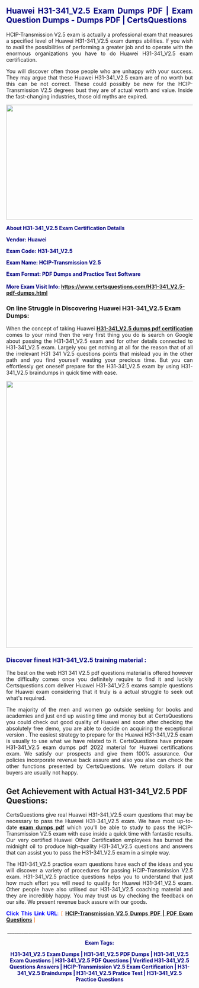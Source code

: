 <h2 style="text-align: justify;"><span style="color: #000080;">Huawei H31-341_V2.5 Exam Dumps PDF | Exam Question Dumps - Dumps PDF | CertsQuestions</span></h2>
<p style="text-align: justify;">HCIP-Transmission V2.5 exam is actually a professional exam that measures a specified level of Huawei  H31-341_V2.5 exam dumps abilities. If you wish to avail the possibilities of performing a greater job and to operate with the enormous organizations you have to do Huawei H31-341_V2.5 exam certification.</p>
<p style="text-align: justify;">You will discover often those people who are unhappy with your success. They may argue that these Huawei  H31-341_V2.5 exam are of no worth but this can be not correct. These could possibly be new for the HCIP-Transmission V2.5 degrees bust they are of actual worth and value. Inside the fast-changing industries, those old myths are expired.</p>
<p><img style="display: block; margin-left: auto; margin-right: auto;" src="https://i.imgur.com/eaP4ae9.png" width="840" height="310" /></p>
<p><span style="color: #000080;"><strong>About H31-341_V2.5 Exam Certification Details</strong></span></p>
<p><span style="color: #000080;"><strong>Vendor: Huawei<br /></strong></span></p>
<p><span style="color: #000080;"><strong>Exam Code: H31-341_V2.5</strong></span></p>
<p><span style="color: #000080;"><strong>Exam Name: HCIP-Transmission V2.5</strong></span></p>
<p><span style="color: #000080;"><strong>Exam Format: PDF Dumps and Practice Test Software<br /><br />More Exam Visit Info: <span style="color: #ff6600;"><a href="https://www.certsquestions.com/H31-341_V2.5-pdf-dumps.html">https://www.certsquestions.com/H31-341_V2.5-pdf-dumps.html</a></span></strong></span></p>
<h3>On line Struggle in Discovering Huawei H31-341_V2.5 Exam Dumps:</h3>
<p style="text-align: justify;">When the concept of taking Huawei <a href="https://www.certsquestions.com/H31-341_V2.5-pdf-dumps.html"><strong> H31-341_V2.5 dumps pdf certification</strong></a> comes to your mind then the very first thing you do is search on Google about passing the H31-341_V2.5 exam and for other details connected to H31-341_V2.5 exam. Largely you get nothing at all for the reason that of all the irrelevant H31 341 V2.5 questions points that mislead you in the other path and you find yourself wasting your precious time. But you can effortlessly get oneself prepare for the H31-341_V2.5 exam by using H31-341_V2.5 braindumps in quick time with ease.</p>
<p><a href="https://www.certsquestions.com/H31-341_V2.5-pdf-dumps.html"><img style="display: block; margin-left: auto; margin-right: auto;" src="https://i.imgur.com/pxhoKQ2.png" width="720" /></a></p>
<h3><span style="color: #000080;">Discover finest  H31-341_V2.5 training material :</span></h3>
<p style="text-align: justify;">The best on the web H31 341 V2.5 pdf questions material is offered however the difficulty comes once you definitely require to find it and luckily Certsquestions.com deliver Huawei H31-341_V2.5 exams sample questions for Huawei  exam considering that it truly is a actual struggle to seek out what's required.</p>
<p style="text-align: justify;">The majority of the men and women go outside seeking for books and academies and just end up wasting time and money but at CertsQuestions you could check out good quality of Huawei  and soon after checking the absolutely free demo, you are able to decide on acquiring the exceptional version . The easiest strategy to prepare for the Huawei H31-341_V2.5 exam is usually to use what we have related to it. CertsQuestions have <span style="color: #000000;">prepare H31-341_V2.5 exam dumps pdf 2022</span> material for Huawei certifications exam. We satisfy our prospects and give them 100% assurance. Our policies incorporate revenue back assure and also you also can check the other functions presented by CertsQuestions. We return dollars if our buyers are usually not happy.</p>
<h2>Get Achievement with Actual H31-341_V2.5 PDF Questions:</h2>
<p style="text-align: justify;">CertsQuestions give real Huawei H31-341_V2.5 exam questions that may be necessary to pass the Huawei  H31-341_V2.5 exam. We have most up-to-date<strong>&nbsp;<a href="https://www.certsquestions.com/">exam dumps pdf</a></strong>&nbsp;which you'll be able to study to pass the HCIP-Transmission V2.5 exam with ease inside a quick time with fantastic results. Our very certified Huawei Other Certification employees has burned the midnight oil to produce high-quality H31-341_V2.5 questions and answers that can assist you to pass the H31-341_V2.5 exam in a simple way.</p>
<p style="text-align: justify;">The H31-341_V2.5 practice exam questions have each of the ideas and you will discover a variety of procedures for passing HCIP-Transmission V2.5 exam. H31-341_V2.5 practice questions helps you to understand that just how much effort you will need to qualify for Huawei  H31-341_V2.5 exam. Other people have also utilised our H31-341_V2.5 coaching material and they are incredibly happy. You may trust us by checking the feedback on our site. We present revenue back assure with our goods.</p>
<p style="text-align: justify;"><span style="color: #0000ff;"><strong>Click This Link URL</strong>:</span> <span style="color: #ff6600;">[ <strong><a href="https://www.certsquestions.com/huawei-other-certification-certification.html">HCIP-Transmission V2.5 Dumps PDF | PDF Exam Questions</a></strong> ]</span></p>
<p style="text-align: center;">______________________________________________________________________________</p>
<p style="text-align: center;"><span style="color: #000080;"><strong>Exam Tags:</strong></span></p>
<p style="text-align: center;"><span style="color: #000080;"><strong>H31-341_V2.5 Exam Dumps | H31-341_V2.5 PDF Dumps | H31-341_V2.5 Exam Questions | H31-341_V2.5 PDF Questions | Verified H31-341_V2.5 Questions Answers | HCIP-Transmission V2.5 Exam Certification | H31-341_V2.5 Braindumps | H31-341_V2.5 Pratice Test | H31-341_V2.5 Practice Questions</strong></span></p>
